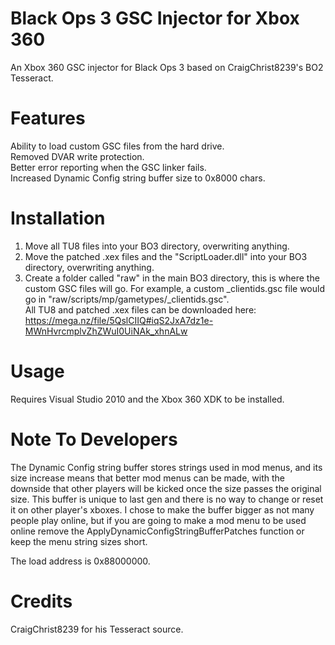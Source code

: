 # Black Ops 3 GSC Injector for Xbox 360
An Xbox 360 GSC injector for Black Ops 3 based on CraigChrist8239's BO2 Tesseract.

# Features
Ability to load custom GSC files from the hard drive. \
Removed DVAR write protection. \
Better error reporting when the GSC linker fails. \
Increased Dynamic Config string buffer size to 0x8000 chars.

# Installation
1. Move all TU8 files into your BO3 directory, overwriting anything.
2. Move the patched .xex files and the "ScriptLoader.dll" into your BO3 directory, overwriting anything.
3. Create a folder called "raw" in the main BO3 directory, this is where the custom GSC files will go. For example, a custom \_clientids.gsc file would go in "raw/scripts/mp/gametypes/\_clientids.gsc". \
All TU8 and patched .xex files can be downloaded here:
https://mega.nz/file/5QslCIIQ#iqS2JxA7dz1e-MWnHvrcmplvZhZWuI0UiNAk_xhnALw

# Usage
Requires Visual Studio 2010 and the Xbox 360 XDK to be installed.

# Note To Developers
The Dynamic Config string buffer stores strings used in mod menus, and its size increase means that better mod menus can be made, with the downside that other players will be kicked once the size passes the original size. This buffer is unique to last gen and there is no way to change or reset it on other player's xboxes. I chose to make the buffer bigger as not many people play online, but if you are going to make a mod menu to be used online remove the ApplyDynamicConfigStringBufferPatches function or keep the menu string sizes short.

The load address is 0x88000000.

# Credits
CraigChrist8239 for his Tesseract source.
